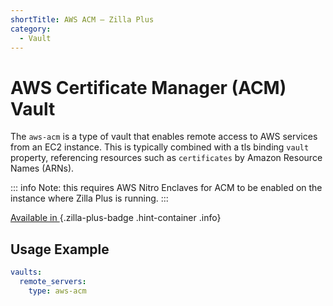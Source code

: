 ```yaml
---
shortTitle: AWS ACM – Zilla Plus
category:
  - Vault
---
```


# AWS Certificate Manager (ACM) Vault

The `aws-acm` is a type of vault that enables remote access to AWS services from an EC2 instance. This is typically combined with a tls binding `vault` property, referencing resources such as `certificates` by Amazon Resource Names (ARNs).

::: info
Note: this requires AWS Nitro Enclaves for ACM to be enabled on the instance where Zilla Plus is running.
:::

[Available in <ZillaPlus/>](https://www.aklivity.io/products/zilla-plus)
{.zilla-plus-badge .hint-container .info}

## Usage Example

```yaml
vaults:
  remote_servers:
    type: aws-acm
```
